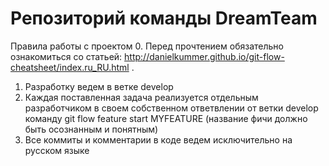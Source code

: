 # Репозиторий команды DreamTeam

Правила работы с проектом
  0. Перед прочтением обязательно ознакомиться со статьей: http://danielkummer.github.io/git-flow-cheatsheet/index.ru_RU.html .
  1. Разработку ведем в ветке develop
  2. Каждая поставленная задача реализуется отдельным разработчиком в своем собственном ответвлении от ветки develop команду git flow feature start MYFEATURE (название фичи должно быть осознанным и понятным)
  3. Все коммиты и комментарии в коде ведем исключительно на русском языке
